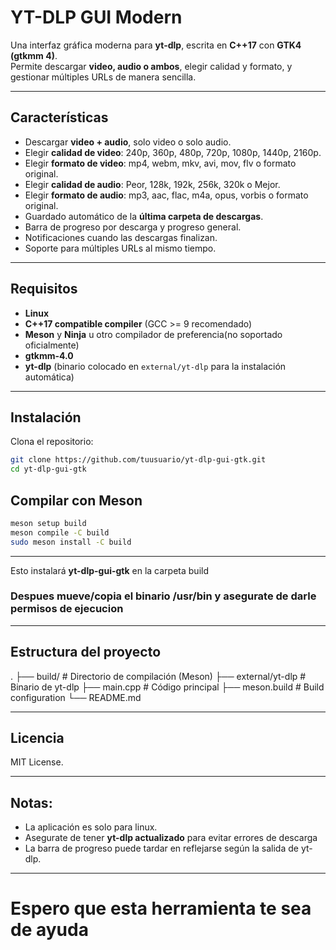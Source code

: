 # YT-DLP GUI Modern

Una interfaz gráfica moderna para **yt-dlp**, escrita en **C++17** con **GTK4 (gtkmm 4)**.  
Permite descargar **video, audio o ambos**, elegir calidad y formato, y gestionar múltiples URLs de manera sencilla.

---

## Características

- Descargar **video + audio**, solo video o solo audio.
- Elegir **calidad de video**: 240p, 360p, 480p, 720p, 1080p, 1440p, 2160p.
- Elegir **formato de video**: mp4, webm, mkv, avi, mov, flv o formato original.
- Elegir **calidad de audio**: Peor, 128k, 192k, 256k, 320k o Mejor.
- Elegir **formato de audio**: mp3, aac, flac, m4a, opus, vorbis o formato original.
- Guardado automático de la **última carpeta de descargas**.  
- Barra de progreso por descarga y progreso general.
- Notificaciones cuando las descargas finalizan.
- Soporte para múltiples URLs al mismo tiempo.

---

## Requisitos

- **Linux**  
- **C++17 compatible compiler** (GCC >= 9 recomendado)  
- **Meson** y **Ninja** u otro compilador de preferencia(no soportado oficialmente)
- **gtkmm-4.0**  
- **yt-dlp** (binario colocado en `external/yt-dlp` para la instalación automática)

---

## Instalación

Clona el repositorio:

```bash
git clone https://github.com/tuusuario/yt-dlp-gui-gtk.git
cd yt-dlp-gui-gtk
```

## Compilar con Meson
```bash
meson setup build
meson compile -C build
sudo meson install -C build
```
---
Esto instalará **yt-dlp-gui-gtk** en la carpeta build
### Despues mueve/copia el binario  /usr/bin y asegurate de darle permisos de ejecucion

---
## Estructura del proyecto
.
├── build/                  # Directorio de compilación (Meson)
├── external/yt-dlp         # Binario de yt-dlp
├── main.cpp                # Código principal
├── meson.build             # Build configuration
└── README.md

---
## Licencia
MIT License.

---
## Notas:
 - La aplicación es solo para linux.
 - Asegurate de tener **yt-dlp actualizado** para evitar errores de descarga
 - La barra de progreso puede tardar en reflejarse según la salida de yt-dlp.

---
# Espero que esta herramienta te sea de ayuda
